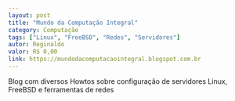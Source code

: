 ```yaml
---
layout: post
title: "Mundo da Computação Integral"
category: Computação
tags: ["Linux", "FreeBSD", "Redes", "Servidores"]
autor: Reginaldo
valor: R$ 0,00
link: https://mundodacomputacaointegral.blogspot.com.br
---
```

Blog com diversos Howtos sobre configuração de servidores Linux, FreeBSD e ferramentas de redes 
